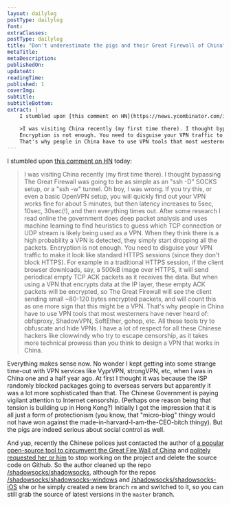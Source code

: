 ```yaml
---
layout: dailylog
postType: dailylog
font: 
extraClasses: 
postType: dailylog
title: "Don't underestimate the pigs and their Great Firewall of China"
metaTitle:
metaDescription: 
publishedOn: 
updateAt: 
readingTime: 
published: 1
coverImg: 
subtitle:
subtitleBottom:
extract: |
    I stumbled upon [this comment on HN](https://news.ycombinator.com/item?id=10101653) today:

    >I was visiting China recently (my first time there). I thought bypassing The Great Firewall was going to be as simple as an "ssh -D" SOCKS setup, or a "ssh -w" tunnel. Oh boy, I was wrong. If you try this, or even a basic OpenVPN setup, you will quickly find out your VPN works fine for about 5 minutes, but then latency increases to 5sec, 10sec, 30sec(!), and then everything times out. After some research I read online the government does deep packet analysis and uses machine learning to find heuristics to guess which TCP connection or UDP stream is likely being used as a VPN. When they think there is a high probability a VPN is detected, they simply start dropping all the packets.
    Encryption is not enough. You need to disguise your VPN traffic to make it look like standard HTTPS sessions (since they don't block HTTPS). For example in a traditional HTTPS session, if the client browser downloads, say, a 500kB image over HTTPS, it will send periodical empty TCP ACK packets as it receives the data. But when using a VPN that encrypts data at the IP layer, these empty ACK packets will be encrypted, so The Great Firewall will see the client sending small ~80-120 bytes encrypted packets, and will count this as one more sign that this might be a VPN.
    That's why people in China have to use VPN tools that most westerners have never heard of: obfsproxy, ShadowVPN, SoftEther, gohop, etc. All these tools try to obfuscate and hide VPNs. I have a lot of respect for all these Chinese hackers like clowwindy who try to escape censorship, as it takes more technical prowess than you think to design a VPN that works in China.
---
```


I stumbled upon [this comment on HN](https://news.ycombinator.com/item?id=10101653) today:

>I was visiting China recently (my first time there). I thought bypassing The Great Firewall was going to be as simple as an "ssh -D" SOCKS setup, or a "ssh -w" tunnel. Oh boy, I was wrong. If you try this, or even a basic OpenVPN setup, you will quickly find out your VPN works fine for about 5 minutes, but then latency increases to 5sec, 10sec, 30sec(!), and then everything times out. After some research I read online the government does deep packet analysis and uses machine learning to find heuristics to guess which TCP connection or UDP stream is likely being used as a VPN. When they think there is a high probability a VPN is detected, they simply start dropping all the packets.
Encryption is not enough. You need to disguise your VPN traffic to make it look like standard HTTPS sessions (since they don't block HTTPS). For example in a traditional HTTPS session, if the client browser downloads, say, a 500kB image over HTTPS, it will send periodical empty TCP ACK packets as it receives the data. But when using a VPN that encrypts data at the IP layer, these empty ACK packets will be encrypted, so The Great Firewall will see the client sending small ~80-120 bytes encrypted packets, and will count this as one more sign that this might be a VPN.
That's why people in China have to use VPN tools that most westerners have never heard of: obfsproxy, ShadowVPN, SoftEther, gohop, etc. All these tools try to obfuscate and hide VPNs. I have a lot of respect for all these Chinese hackers like clowwindy who try to escape censorship, as it takes more technical prowess than you think to design a VPN that works in China.

Everything makes sense now. No wonder I kept getting into some strange time-out with VPN services like VyprVPN, strongVPN, etc, when I was in China one and a half year ago. At first I thought it was because the ISP randomly blocked packages going to overseas servers but apparently it was a lot more sophisticated than that. The Chinese Government is paying vigilant attention to Internet censorship. (Perhaps one reason being that tension is building up in Hong Kong?) Initially I got the impression that it is all just a form of protectionism (you know, that "micro-blog" thingy would not have won against the made-in-harvard-I-am-the-CEO-bitch thingy). But the pigs are indeed serious about social control as well.

And yup, recently the Chinese polices just contacted the author of [a popular open-source tool to circumvent the Great Fire Wall of China](https://github.com/shadowsocks) and [politely requested her or him](https://news.ycombinator.com/item?id=10101469) to stop working on the project and delete the source code on Github. So the author cleaned up the repo [/shadowsocks/shadowsocks](https://github.com/shadowsocks/shadowsocks), although for the repos [/shadowsocks/shadowsocks-windows](https://github.com/shadowsocks/shadowsocks-windows) and [/shadowsocks/shadowsocks-iOS](https://github.com/shadowsocks/shadowsocks-iOS) she or he simply created a new branch `rm` and switched to it, so you can still grab the source of latest versions in the `master` branch. 